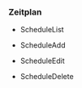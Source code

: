 <!--toc=api-->
###  <span class="mw-headline" id="Schedule"> Zeitplan </span>

*   ScheduleList

*   ScheduleAdd

*   ScheduleEdit

*   ScheduleDelete